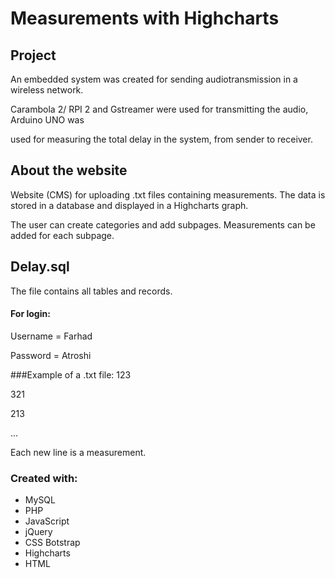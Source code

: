 # Measurements with Highcharts
## Project
An embedded system was created for sending audiotransmission in a wireless network.

Carambola 2/ RPI 2 and Gstreamer were used for transmitting the audio, Arduino UNO was 

used for measuring the total delay in the system, from sender to receiver.  

## About the website
Website (CMS) for uploading .txt files containing measurements.
The data is stored in a database and displayed in a Highcharts graph.

The user can create categories and add subpages.
Measurements can be added for each subpage.


## Delay.sql
The file contains all tables and records.
#### For login:
Username = Farhad

Password = Atroshi

###Example of a .txt file:
123

321

213

...


Each new line is a measurement.

### Created with:
- MySQL
- PHP
- JavaScript
- jQuery
- CSS Botstrap
- Highcharts
- HTML



